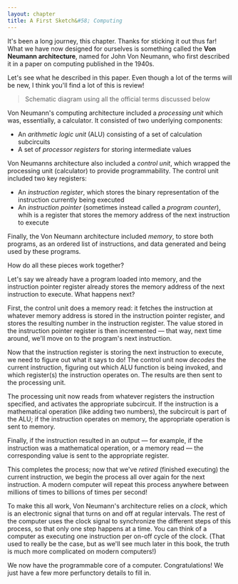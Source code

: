 ```yaml
---
layout: chapter
title: A First Sketch&#58; Computing
---
```


It's been a long journey, this chapter. Thanks for sticking it out thus far! What we have now designed for ourselves is something called the **Von Neumann architecture**, named for John Von Neumann, who first described it in a paper on computing published in the 1940s.

Let's see what he described in this paper. Even though a lot of the terms will be new, I think you'll find a lot of this is review!

> Schematic diagram using all the official terms discussed below

Von Neumann's computing architecture included a *processing unit* which was, essentially, a calculator. It consisted of two underlying components:

* An *arithmetic logic unit* (ALU) consisting of a set of calculation subcircuits
* A set of *processor registers* for storing intermediate values

Von Neumanns architecture also included a *control unit*, which wrapped the processing unit (calculator) to provide programmability. The control unit included two key registers:

* An *instruction register*, which stores the binary representation of the instruction currently being executed
* An *instruction pointer* (sometimes instead called a *program counter*), whih is a register that stores the memory address of the next instruction to execute

Finally, the Von Neumann architecture included *memory*, to store both programs, as an ordered list of instructions, and data generated and being used by these programs.

How do all these pieces work together?

Let's say we already have a program loaded into memory, and the instruction pointer register already stores the memory address of the next instruction to execute. What happens next?

First, the control unit does a memory read: it fetches the instruction at whatever memory address is stored in the instruction pointer register, and stores the resulting number in the instruction register. The value stored in the instruction pointer register is then incremented &mdash; that way, next time around, we'll move on to the program's next instruction.

Now that the instruction register is storing the next instruction to execute, we need to figure out what it says to do! The control unit now *decodes* the current instruction, figuring out which ALU function is being invoked, and which register(s) the instruction operates on. The results are then sent to the processing unit.

The processing unit now reads from whatever registers the instruction specified, and activates the appropriate subcircuit. If the instruction is a mathematical operation (like adding two numbers), the subcircuit is part of the ALU; if the instruction operates on memory, the appropriate operation is sent to memory.

Finally, if the instruction resulted in an output &mdash; for example, if the instruction was a mathematical operation, or a memory read &mdash; the corresponding value is sent to the appropriate register.

This completes the process; now that we've *retired* (finished executing) the current instruction, we begin the process all over again for the next instruction. A modern computer will repeat this process anywhere between millions of times to billions of times per second!

To make this all work, Von Neumann's architecture relies on a *clock*, which is an electronic signal that turns on and off at regular intervals. The rest of the computer uses the clock signal to synchronize the different steps of this process, so that only one step happens at a time. You can think of a computer as executing one instruction per on-off cycle of the clock. (That used to really be the case, but as we'll see much later in this book, the truth is much more complicated on modern computers!)

We now have the programmable core of a computer. Congratulations! We just have a few more perfunctory details to fill in.